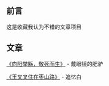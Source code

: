 ## 前言

这是收藏我认为不错的文章项目

## 文章

[《向阳举觞，敬死而生》](https://github.com/xiamuguizhi/blog_post_Article_collection/blob/main/%E3%80%8A%E5%90%91%E9%98%B3%E4%B8%BE%E8%A7%9E%EF%BC%8C%E6%95%AC%E6%AD%BB%E8%80%8C%E7%94%9F%E3%80%8B%20-%20%E6%88%B4%E7%9C%BC%E9%95%9C%E7%9A%84%E8%82%A5%E9%A9%B4.md) - 戴眼镜的肥驴 

[《王叉叉住在枣山路》](https://github.com/xiamuguizhi/blog_post_Article_collection/blob/main/%E3%80%8A%E7%8E%8B%E5%8F%89%E5%8F%89%E4%BD%8F%E5%9C%A8%E6%9E%A3%E5%B1%B1%E8%B7%AF%E3%80%8B%20-%20%E8%BF%BD%E5%BF%86%E7%99%BD.md) - 追忆白

